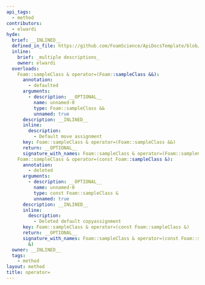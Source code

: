 ```yaml
---
api_tags:
  - method
contributors:
  - elwardi
hyde:
  brief: __INLINED__
  defined_in_file: https://github.com/FoamScience/ApiDocsTemplate/blob/main/code/sampleClass/sampleClass.H
  inline:
    brief: _multiple descriptions_
    owner: elwardi
  overloads:
    Foam::sampleClass & operator=(Foam::sampleClass &&):
      annotation:
        - defaulted
      arguments:
        - description: __OPTIONAL__
          name: unnamed-0
          type: Foam::sampleClass &&
          unnamed: true
      description: __INLINED__
      inline:
        description:
          - Default move assignment
      key: Foam::sampleClass & operator=(Foam::sampleClass &&)
      return: __OPTIONAL__
      signature_with_names: Foam::sampleClass & operator=(Foam::sampleClass &&)
    Foam::sampleClass & operator=(const Foam::sampleClass &):
      annotation:
        - deleted
      arguments:
        - description: __OPTIONAL__
          name: unnamed-0
          type: const Foam::sampleClass &
          unnamed: true
      description: __INLINED__
      inline:
        description:
          - Deleted default copyassignment
      key: Foam::sampleClass & operator=(const Foam::sampleClass &)
      return: __OPTIONAL__
      signature_with_names: Foam::sampleClass & operator=(const Foam::sampleClass
        &)
  owner: __INLINED__
  tags:
    - method
layout: method
title: operator=
---
```

